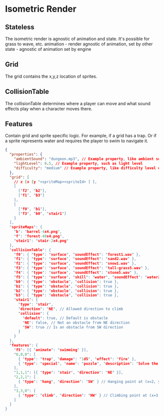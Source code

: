 # Isometric Render

## Stateless

The isometric render is agnostic of animation and state. It's possible for grass
to wave, etc. animation - render agnostic of animation, set by other state -
agnostic of animation set by engine

## Grid

The grid contains the x,y,z location of sprites.

## CollisionTable

The collisionTable determines where a player can move and what sound effects
play when a character moves there.

## Features

Contain grid and sprite specific logic. For example, if a grid has a trap. Or if
a sprite represents water and requires the player to swim to navigate it.

```json
{
  "properties": {
    "ambientSound": "dungeon.mp3", // Example property, like ambient sound for the area
    "lightLevel": 0.5, // Example property, such as light level
    "difficulty": "medium" // Example property, like difficulty level of the area
  },
  "grid": [
    // z [x [y "<spriteMap><spriteId> ] ],
    [
      ["f2", "b2"],
      ["f1", "b3"]
    ],
    [
      ["f0", "b1"],
      ["f3", "b0", "stair1"]
    ]
  ],
  "spriteMaps": {
    "b": "barrel-4x4.png",
    "f": "forest-40x4.png",
    "stair1": "stair-2x4.png"
  },
  "collisionTable": {
    "f0": { "type": "surface", "soundEffect": "forest1.wav" },
    "f1": { "type": "surface", "soundEffect": "sand2.wav" },
    "f2": { "type": "surface", "soundEffect": "snow1.wav" },
    "f3": { "type": "surface", "soundEffect": "tall-grass5.wav" },
    "f4": { "type": "surface", "soundEffect": "stone5.wav" },
    "f5": { "type": "surface", "skill": "water", "soundEffect": "water2.wav" },
    "b0": { "type": "obstacle", "collision": true },
    "b1": { "type": "obstacle", "collision": true },
    "b2": { "type": "obstacle", "collision": true },
    "b3": { "type": "obstacle", "collision": true },
    "stair1": {
      "type": "stair",
      "direction": "NE", // Allowed direction to climb
      "collision": {
        "default": true, // Default is obstacle
        "NE": false, // Not an obstacle from NE direction
        "SW": true // Is an obstacle from SW direction
      }
    }
  },
  "features": {
    "f5": [{ "animate": "swimming" }],
    "0,0,0": [
      { "type": "trap", "damage": "1d5", "effect": "fire" },
      { "type": "special", "name": "puzzle", "description": "Solve the puzzle" }
    ],
    "1,1,1": [{ "type": "stair", "direction": "NE" }],
    "2,2,1": [
      { "type": "hang", "direction": "SW" } // Hanging point at (x=2, y=2, z=1)
    ],
    "3,3,0": [
      { "type": "climb", "direction": "NW" } // Climbing point at (x=3, y=3, z=0)
    ]
  }
}
```
